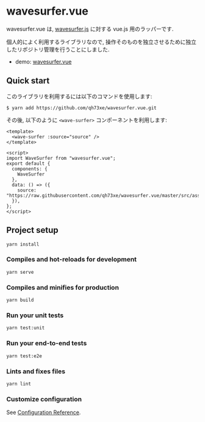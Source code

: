 # wavesurfer.vue

wavesurfer.vue は, [wavesurfer.js](https://github.com/katspaugh/wavesurfer.js) に対する vue.js 用のラッパーです.

個人的によく利用するライブラリなので, 操作そのものを独立させるために独立したリポジトリ管理を行うことにしました.

- demo: [wavesurfer.vue](https://qh73xe.github.io/wavesurfer.vue?version=b3f10f344163448bdcb359bb4412001497ce53b8/)

## Quick start

このライブラリを利用するには以下のコマンドを使用します:
```
$ yarn add https://github.com/qh73xe/wavesurfer.vue.git
```

その後, 以下のように `<wave-surfer>` コンポーネントを利用します:
```
<template>
  <wave-surfer :source="source" />
</template>

<script>
import WaveSurfer from "wavesurfer.vue";
export default {
  components: {
    WaveSurfer
  },
  data: () => ({
    source: "https://raw.githubusercontent.com/qh73xe/wavesurfer.vue/master/src/assets/media/demo.wav",
  }),
};
</script>
```

## Project setup

```
yarn install
```

### Compiles and hot-reloads for development
```
yarn serve
```

### Compiles and minifies for production
```
yarn build
```

### Run your unit tests
```
yarn test:unit
```

### Run your end-to-end tests
```
yarn test:e2e
```

### Lints and fixes files
```
yarn lint
```

### Customize configuration
See [Configuration Reference](https://cli.vuejs.org/config/).
